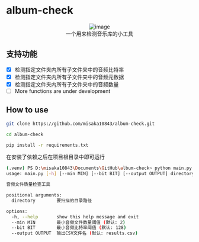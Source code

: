 # album-check

<p align="center">
<img alt="image" src="https://github.com/user-attachments/assets/9892a34e-eb11-43f5-85bc-c9d21b74fae9" />
<br>
  一个用来检测音乐库的小工具
</p>

## 支持功能

- [x] 检测指定文件夹内所有子文件夹中的音频比特率
- [x] 检测指定文件夹内所有子文件夹中的音频元数据
- [x] 检测指定文件夹内所有子文件夹中的音频数量
- [ ] More functions are under development

## How to use

```bash
git clone https://github.com/misaka10843/album-check.git

cd album-check

pip install -r requirements.txt
```

在安装了依赖之后在项目根目录中即可运行

```bash
(.venv) PS D:\misaka10843\Documents\GitHub\album-check> python main.py --help                 
usage: main.py [-h] [--min MIN] [--bit BIT] [--output OUTPUT] directory

音频文件质量检查工具

positional arguments:
  directory        要扫描的目录路径

options:
  -h, --help       show this help message and exit
  --min MIN        最小音频文件数量阈值 (默认: 2)
  --bit BIT        最小音频比特率阈值 (默认: 128)
  --output OUTPUT  输出CSV文件名 (默认: results.csv)
```
